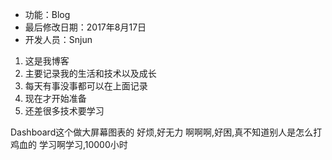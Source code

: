  * 功能：Blog
 * 最后修改日期：2017年8月17日
 * 开发人员：Snjun 

 1. 这是我博客
 2. 主要记录我的生活和技术以及成长
 3. 每天有事没事都可以在上面记录
 4. 现在才开始准备
 5. 还差很多技术要学习


Dashboard这个做大屏幕图表的
好烦,好无力
啊啊啊,好困,真不知道别人是怎么打鸡血的
学习啊学习,10000小时
